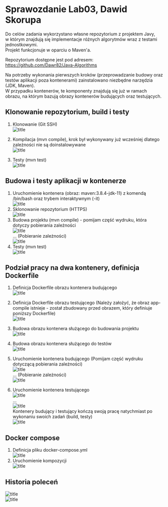 # Sprawozdanie Lab03, Dawid Skorupa

Do celów zadania wykorzystano własne repozytorium z projektem Javy,  
w którym znajdują się
implementacje różnych algorytmów wraz z testami jednostkowymi.  
Projekt funkcjonuje w oparciu o Maven'a.

Repozytorium dostępne jest pod adresem:  
https://github.com/Dawr82/Java-Algorithms  

Na potrzeby wykonania pierwszych kroków (przeprowadzanie budowy oraz testów aplikacji poza kontenerami) zainstalowano niezbędne narzędzia (JDK, Maven).  
W przypadku kontenerów, te komponenty znajdują się już w ramach obrazu, na którym bazują obrazy kontenerów budujących oraz testujących.

## Klonowanie repozytorium, build i testy  

1. Klonowanie (Git SSH)  
![title](screenshots/initial/clone.png)  

2. Kompilacja (mvn compile), krok był wykonywany już wcześniej dlatego zależności nie są doinstalowywane  
![title](screenshots/initial/compile.png)  

3. Testy (mvn test)  
![title](screenshots/initial/test.png)  

## Budowa i testy aplikacji w kontenerze  

1. Uruchomienie kontenera (obraz: maven:3.8.4-jdk-11) z komendą /bin/bash oraz trybem interaktywnym (-it)  
![title](screenshots/single_container/run.png)  
2. Sklonowanie repozytorium (HTTPS)  
![title](screenshots/single_container/in_clone.png)  
3. Budowa projektu (mvn compile) - pomijam część wydruku, która dotyczy pobierania zależności  
![title](screenshots/single_container/in_build1.png)  
... (Pobieranie zależności)  
![title](screenshots/single_container/in_build2.png)  
4. Testy (mvn test)  
![title](screenshots/single_container/in_test.png)  

## Podział pracy na dwa kontenery, definicja Dockerfile  

1. Definicja Dockerfile obrazu kontenera budującego  
![title](screenshots/double_container/dockerfile_compile.png)  

2. Definicja Dockerfile obrazu testującego (Należy założyć, że obraz app-compile istnieje - został zbudowany przed obrazem, który definiuje poniższy Dockerfile)  
![title](screenshots/double_container/dockerfile_test.png)  

3. Budowa obrazu kontenera służącego do budowania projektu  
![title](screenshots/double_container/docker_build_compile.png)  

4. Budowa obrazu kontenera służącego do testów  
![title](screenshots/double_container/docker_build_test.png)  

5. Uruchomienie kontenera budującego (Pomijam część wydruku dotyczącą pobierania zależności)  
![title](screenshots/double_container/docker_run_compile1.png)  
... (Pobieranie zależności)  
![title](screenshots/double_container/docker_run_compile2.png)  

6. Uruchomienie kontenera testującego  
![title](screenshots/double_container/docker_run_test1.png)  
...  
![title](screenshots/double_container/docker_run_test2.png)  
Kontenery budujący i testujący kończą swoją pracę natychmiast po wykonaniu swoich zadań (build, testy)  
![title](screenshots/double_container/docker_ps.png)  

## Docker compose  
1. Definicja pliku docker-compose.yml  
![title](screenshots/compose/compose.png)  
2. Uruchomienie kompozycji  
![title](screenshots/compose/compose_run.png)  

## Historia poleceń  
![title](screenshots/history/history1.png)  
![title](screenshots/history/history2.png)  